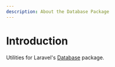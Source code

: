 ```yaml
---
description: About the Database Package
---
```


# Introduction

Utilities for Laravel's [Database](https://github.com/illuminate/database) package.

